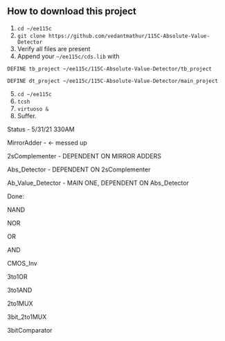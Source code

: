 ## How to download this project
1. `cd ~/ee115c`
2. `git clone https://github.com/vedantmathur/115C-Absolute-Value-Detector`
3. Verify all files are present
4. Append your `~/ee115c/cds.lib` with

`DEFINE tb_project ~/ee115c/115C-Absolute-Value-Detector/tb_project`

`DEFINE dt_project ~/ee115c/115C-Absolute-Value-Detector/main_project`

5. `cd ~/ee115c`
6. `tcsh`
7. `virtuoso &`
8. Suffer.


Status - 5/31/21 330AM

MirrorAdder - <- messed up

2sComplementer - DEPENDENT ON MIRROR ADDERS

Abs_Detector - DEPENDENT ON 2sComplementer

Ab_Value_Detector - MAIN ONE, DEPENDENT ON Abs_Detector



Done: 

NAND

NOR

OR

AND

CMOS_Inv

3to1OR

3to1AND

2to1MUX

3bit_2to1MUX

3bitComparator 